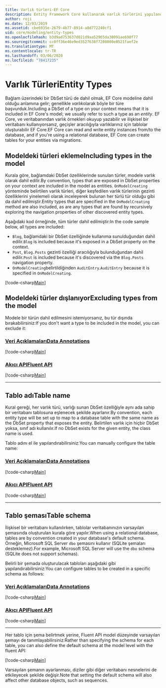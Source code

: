 ```yaml
---
title: Varlık türleri-EF Core
description: Entity Framework Core kullanarak varlık türlerini yapılandırma ve eşleme
author: roji
ms.date: 12/03/2019
ms.assetid: cbe6935e-2679-4b77-8914-a8d772240cf1
uid: core/modeling/entity-types
ms.openlocfilehash: b3d9ad753637d021d9aa52965da38091ae690f77
ms.sourcegitcommit: cc0ff36e46e9ed3527638f7208000e8521faef2e
ms.translationtype: MT
ms.contentlocale: tr-TR
ms.lasthandoff: 03/06/2020
ms.locfileid: "78417235"
---
```

# <a name="entity-types"></a><span data-ttu-id="69c73-103">Varlık Türleri</span><span class="sxs-lookup"><span data-stu-id="69c73-103">Entity Types</span></span>

<span data-ttu-id="69c73-104">Bağlam üzerindeki bir DbSet türü de dahil olmak, EF Core modeline dahil olduğu anlamına gelir; genellikle *varlık*olarak böyle bir türe başvurduk.</span><span class="sxs-lookup"><span data-stu-id="69c73-104">Including a DbSet of a type on your context means that it is included in EF Core's model; we usually refer to such a type as an *entity*.</span></span> <span data-ttu-id="69c73-105">EF Core, ve veritabanından varlık örnekleri okuyup yazabilir ve ilişkisel bir veritabanı kullanıyorsanız, geçişler aracılığıyla varlıklarınız için tablolar oluşturabilir EF Core.</span><span class="sxs-lookup"><span data-stu-id="69c73-105">EF Core can read and write entity instances from/to the database, and if you're using a relational database, EF Core can create tables for your entities via migrations.</span></span>

## <a name="including-types-in-the-model"></a><span data-ttu-id="69c73-106">Modeldeki türleri ekleme</span><span class="sxs-lookup"><span data-stu-id="69c73-106">Including types in the model</span></span>

<span data-ttu-id="69c73-107">Kurala göre, bağlamdaki DbSet özelliklerinde sunulan türler, modele varlık olarak dahil edilir.</span><span class="sxs-lookup"><span data-stu-id="69c73-107">By convention, types that are exposed in DbSet properties on your context are included in the model as entities.</span></span> <span data-ttu-id="69c73-108">`OnModelCreating` yönteminde belirtilen varlık türleri, diğer keşfedilen varlık türlerinin gezinti özelliklerini yinelemeli olarak inceleyerek bulunan her türlü tür olduğu gibi da dahil edilmiştir.</span><span class="sxs-lookup"><span data-stu-id="69c73-108">Entity types that are specified in the `OnModelCreating` method are also included, as are any types that are found by recursively exploring the navigation properties of other discovered entity types.</span></span>

<span data-ttu-id="69c73-109">Aşağıdaki kod örneğinde, tüm türler dahil edilmiştir:</span><span class="sxs-lookup"><span data-stu-id="69c73-109">In the code sample below, all types are included:</span></span>

* <span data-ttu-id="69c73-110">`Blog`, bağlamdaki bir DbSet özelliğinde kullanıma sunulduğundan dahil edilir.</span><span class="sxs-lookup"><span data-stu-id="69c73-110">`Blog` is included because it's exposed in a DbSet property on the context.</span></span>
* <span data-ttu-id="69c73-111">`Post`, `Blog.Posts` gezinti özelliği aracılığıyla bulunduğundan dahil edilir.</span><span class="sxs-lookup"><span data-stu-id="69c73-111">`Post` is included because it's discovered via the `Blog.Posts` navigation property.</span></span>
* <span data-ttu-id="69c73-112">`OnModelCreating`belirtildiğinden `AuditEntry`.</span><span class="sxs-lookup"><span data-stu-id="69c73-112">`AuditEntry` because it is specified in `OnModelCreating`.</span></span>

[!code-csharp[Main](../../../samples/core/Modeling/Conventions/EntityTypes.cs?name=EntityTypes&highlight=3,7,16)]

## <a name="excluding-types-from-the-model"></a><span data-ttu-id="69c73-113">Modeldeki türler dışlanıyor</span><span class="sxs-lookup"><span data-stu-id="69c73-113">Excluding types from the model</span></span>

<span data-ttu-id="69c73-114">Modele bir türün dahil edilmesini istemiyorsanız, bu tür dışında bırakabilirsiniz:</span><span class="sxs-lookup"><span data-stu-id="69c73-114">If you don't want a type to be included in the model, you can exclude it:</span></span>

### <a name="data-annotations"></a>[<span data-ttu-id="69c73-115">Veri Açıklamaları</span><span class="sxs-lookup"><span data-stu-id="69c73-115">Data Annotations</span></span>](#tab/data-annotations)

[!code-csharp[Main](../../../samples/core/Modeling/DataAnnotations/IgnoreType.cs?name=IgnoreType&highlight=1)]

### <a name="fluent-api"></a>[<span data-ttu-id="69c73-116">Akıcı API</span><span class="sxs-lookup"><span data-stu-id="69c73-116">Fluent API</span></span>](#tab/fluent-api)

[!code-csharp[Main](../../../samples/core/Modeling/FluentAPI/IgnoreType.cs?name=IgnoreType&highlight=3)]

***

## <a name="table-name"></a><span data-ttu-id="69c73-117">Tablo adı</span><span class="sxs-lookup"><span data-stu-id="69c73-117">Table name</span></span>

<span data-ttu-id="69c73-118">Kural gereği, her varlık türü, varlığı sunan DbSet özelliğiyle aynı ada sahip bir veritabanı tablosuna eşlenecek şekilde ayarlanır.</span><span class="sxs-lookup"><span data-stu-id="69c73-118">By convention, each entity type will be set up to map to a database table with the same name as the DbSet property that exposes the entity.</span></span> <span data-ttu-id="69c73-119">Belirtilen varlık için hiçbir DbSet yoksa, sınıf adı kullanılır.</span><span class="sxs-lookup"><span data-stu-id="69c73-119">If no DbSet exists for the given entity, the class name is used.</span></span>

<span data-ttu-id="69c73-120">Tablo adını el ile yapılandırabilirsiniz:</span><span class="sxs-lookup"><span data-stu-id="69c73-120">You can manually configure the table name:</span></span>

### <a name="data-annotations"></a>[<span data-ttu-id="69c73-121">Veri Açıklamaları</span><span class="sxs-lookup"><span data-stu-id="69c73-121">Data Annotations</span></span>](#tab/data-annotations)

[!code-csharp[Main](../../../samples/core/Modeling/DataAnnotations/TableName.cs?Name=TableName&highlight=1)]

### <a name="fluent-api"></a>[<span data-ttu-id="69c73-122">Akıcı API</span><span class="sxs-lookup"><span data-stu-id="69c73-122">Fluent API</span></span>](#tab/fluent-api)

[!code-csharp[Main](../../../samples/core/Modeling/FluentAPI/TableName.cs?Name=TableName&highlight=3-4)]

***

## <a name="table-schema"></a><span data-ttu-id="69c73-123">Tablo şeması</span><span class="sxs-lookup"><span data-stu-id="69c73-123">Table schema</span></span>

<span data-ttu-id="69c73-124">İlişkisel bir veritabanı kullanılırken, tablolar veritabanınızın varsayılan şemasında oluşturulan kurala göre yapılır.</span><span class="sxs-lookup"><span data-stu-id="69c73-124">When using a relational database, tables are by convention created in your database's default schema.</span></span> <span data-ttu-id="69c73-125">Örneğin, Microsoft SQL Server `dbo` şemasını kullanır (SQLite şemaları desteklemez).</span><span class="sxs-lookup"><span data-stu-id="69c73-125">For example, Microsoft SQL Server will use the `dbo` schema (SQLite does not support schemas).</span></span>

<span data-ttu-id="69c73-126">Belirli bir şemada oluşturulacak tabloları aşağıdaki gibi yapılandırabilirsiniz:</span><span class="sxs-lookup"><span data-stu-id="69c73-126">You can configure tables to be created in a specific schema as follows:</span></span>

### <a name="data-annotations"></a>[<span data-ttu-id="69c73-127">Veri Açıklamaları</span><span class="sxs-lookup"><span data-stu-id="69c73-127">Data Annotations</span></span>](#tab/data-annotations)

[!code-csharp[Main](../../../samples/core/Modeling/DataAnnotations/TableNameAndSchema.cs?name=TableNameAndSchema&highlight=1)]

### <a name="fluent-api"></a>[<span data-ttu-id="69c73-128">Akıcı API</span><span class="sxs-lookup"><span data-stu-id="69c73-128">Fluent API</span></span>](#tab/fluent-api)

[!code-csharp[Main](../../../samples/core/Modeling/FluentAPI/TableNameAndSchema.cs?name=TableNameAndSchema&highlight=3-4)]

***

<span data-ttu-id="69c73-129">Her tablo için şema belirtmek yerine, Fluent API model düzeyinde varsayılan şemayı de tanımlayabilirsiniz:</span><span class="sxs-lookup"><span data-stu-id="69c73-129">Rather than specifying the schema for each table, you can also define the default schema at the model level with the fluent API:</span></span>

[!code-csharp[Main](../../../samples/core/Modeling/FluentAPI/DefaultSchema.cs?name=DefaultSchema&highlight=3)]

<span data-ttu-id="69c73-130">Varsayılan şemanın ayarlanması, diziler gibi diğer veritabanı nesnelerini de etkileyecek şekilde değişir.</span><span class="sxs-lookup"><span data-stu-id="69c73-130">Note that setting the default schema will also affect other database objects, such as sequences.</span></span>
